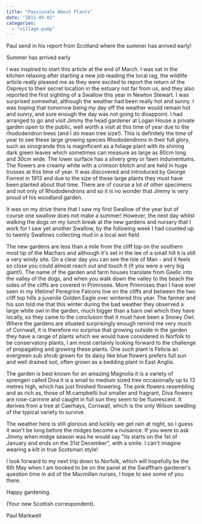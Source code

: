 ```yaml
---
title: "Passionate About Plants"
date: "2011-05-01"
categories: 
  - "village-pump"
---
```


Paul send in his report from Scotland where the summer has arrived early!

Summer has arrived early

I was inspired to start this article at the end of March. I was sat in the kitchen relaxing after starting a new job reading the local rag, the wildlife article really pleased me as they were excited to report the return of the Ospreys to their secret location in the estuary not far from us, and they also reported the first sighting of a Swallow this year in Newton Stewart. I was surprised somewhat, although the weather had been really hot and sunny. I was hoping that tomorrow being my day off the weather would remain hot and sunny, and sure enough the day was not going to disappoint. I had arranged to go and visit Jimmy the head gardener at Logan House a private garden open to the public, well worth a visit at this time of year due to the rhododendron trees (and I do mean tree size!). This is definitely the time of year to see these large growing species Rhododendrons in their full glory, such as sinogrande this is magnificent as a foliage plant with its shining dark green leaves which sometimes can measure as large as 80cm long and 30cm wide. The lower surface has a silvery grey or fawn indumentums. The flowers are creamy white with a crimson blotch and are held in huge trusses at this time of year. It was discovered and introduced by George Forrest in 1913 and due to the size of these large plants they must have been planted about that time. There are of course a lot of other specimens and not only of Rhododendrons and so it is no wonder that Jimmy is very proud of his woodland garden.

It was on my drive there that I saw my first Swallow of the year but of course one swallow does not make a summer! However, the next day whilst walking the dogs on my lunch break at the new gardens and nursery that I work for I saw yet another Swallow, by the following week I had counted up to twenty Swallows collecting mud in a local wet field.

The new gardens are less than a mile from the cliff top on the southern most tip of the Machars and although it's set in the lee of a small hill it is still a very windy site. On a clear day you can see the Isle of Man - and it feels so close you could almost reach out and touch it (if you were a very big giant!). The name of the garden and farm houses translate from Gaelic into the valley of the dogs, and when you walk down the valley to the beach the sides of the cliffs are covered in Primroses. More Primroses than I have ever seen in my lifetime! Peregrine Falcons live on the cliffs and between the two cliff top hills a juvenile Golden Eagle over wintered this year. The farmer and his son told me that this winter during the bad weather they observed a large white owl in the garden, much bigger than a barn owl which they have locally, so they came to the conclusion that it must have been a Snowy Owl. Where the gardens are situated surprisingly enough remind me very much of Cornwall, it is therefore no surprise that growing outside in the garden they have a range of plants which we would have considered in Norfolk to be conservatory plants, I am most certainly looking forward to the challenge of propagating and growing these plants. One such plant is Felicia an evergreen sub shrub grown for its daisy like blue flowers prefers full sun and well drained soil, often grown as a bedding plant in East Anglia.

The garden is best known for an amazing Magnolia it is a variety of sprengeri called Diva it is a small to medium sized tree occasionally up to 13 metres high, which has just finished flowering. The pink flowers resembling and as rich as, those of M.campbellii but smaller and fragrant, Diva flowers are rose-carmine and caught in full sun they seem to be fluorescent. It derives from a tree at Caerhays, Cornwall, which is the only Wilson seedling of the typical variety to survive.

The weather here is still glorious and luckily we get rain at night, so I guess it won't be long before the midges become a nuisance. If you were to ask Jimmy when midge season was he would say "its starts on the 1st of January and ends on the 31st December", with a smile. I can't imagine wearing a kilt in true Scotsman style!

I look forward to my next trip down to Norfolk, which will hopefully be the 6th May when I am booked to be on the panel at the Swaffham gardener's question time in aid of the Macmillan nurses, I hope to see some of you there.

Happy gardening.

(Your new Scottish correspondent).

Paul Markwell
